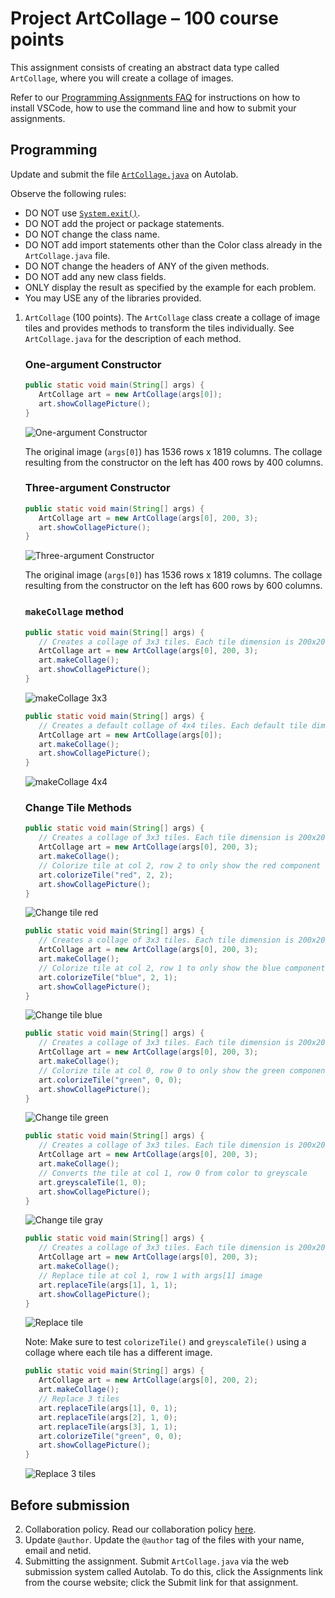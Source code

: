 # Project ArtCollage – 100 course points

This assignment consists of creating an abstract data type called `ArtCollage`, where you will create a collage of images.

Refer to our [Programming Assignments FAQ](https://introcs.cs.rutgers.edu/assignment-faq/) for instructions on how to install VSCode, how to use the command line and how to submit your assignments.

## Programming

Update and submit the file [`ArtCollage.java`](ArtCollage/src/ArtCollage.java) on Autolab.

Observe the following rules:

-  DO NOT use [`System.exit()`](<https://docs.oracle.com/en/java/javase/14/docs/api/java.base/java/lang/System.html#exit(int)>).
-  DO NOT add the project or package statements.
-  DO NOT change the class name.
-  DO NOT add import statements other than the Color class already in the `ArtCollage.java` file.
-  DO NOT change the headers of ANY of the given methods.
-  DO NOT add any new class fields.
-  ONLY display the result as specified by the example for each problem.
-  You may USE any of the libraries provided.

1. `ArtCollage` (100 points). The `ArtCollage` class create a collage of image tiles and provides methods to transform the tiles individually. See `ArtCollage.java` for the description of each method.

   ### One-argument Constructor

   ```java
   public static void main(String[] args) {
      ArtCollage art = new ArtCollage(args[0]);
      art.showCollagePicture();
   }
   ```

   ![One-argument Constructor](img/One-argument-constructor.png "One-argument Constructor")

   The original image (`args[0]`) has 1536 rows x 1819 columns. The collage resulting from the constructor on the left has 400 rows by 400 columns.

   ### Three-argument Constructor

   ```java
   public static void main(String[] args) {
      ArtCollage art = new ArtCollage(args[0], 200, 3);
      art.showCollagePicture();
   }
   ```

   ![Three-argument Constructor](img/Three-argument-constructor.png "Three-argument Constructor")

   The original image (`args[0]`) has 1536 rows x 1819 columns. The collage resulting from the constructor on the left has 600 rows by 600 columns.

   ### `makeCollage` method

   ```java
   public static void main(String[] args) {
      // Creates a collage of 3x3 tiles. Each tile dimension is 200x200 pixels.
      ArtCollage art = new ArtCollage(args[0], 200, 3);
      art.makeCollage();
      art.showCollagePicture();
   }
   ```

   ![makeCollage 3x3](img/makeCollage-3x3.png "makeCollage 3x3")

   ```java
   public static void main(String[] args) {
      // Creates a default collage of 4x4 tiles. Each default tile dimension is 100x100 pixels.
      ArtCollage art = new ArtCollage(args[0]);
      art.makeCollage();
      art.showCollagePicture();
   }
   ```

   ![makeCollage 4x4](img/makeCollage-4x4.png "makeCollage 4x4")

   ### Change Tile Methods

   ```java
   public static void main(String[] args) {
      // Creates a collage of 3x3 tiles. Each tile dimension is 200x200 pixels
      ArtCollage art = new ArtCollage(args[0], 200, 3);
      art.makeCollage();
      // Colorize tile at col 2, row 2 to only show the red component
      art.colorizeTile("red", 2, 2);
      art.showCollagePicture();
   }
   ```

   ![Change tile red](img/change-tile-red.png "Change tile red")

   ```java
   public static void main(String[] args) {
      // Creates a collage of 3x3 tiles. Each tile dimension is 200x200 pixels
      ArtCollage art = new ArtCollage(args[0], 200, 3);
      art.makeCollage();
      // Colorize tile at col 2, row 1 to only show the blue component
      art.colorizeTile("blue", 2, 1);
      art.showCollagePicture();
   }
   ```

   ![Change tile blue](img/change-tile-blue.png "Change tile blue")

   ```java
   public static void main(String[] args) {
      // Creates a collage of 3x3 tiles. Each tile dimension is 200x200 pixels
      ArtCollage art = new ArtCollage(args[0], 200, 3);
      art.makeCollage();
      // Colorize tile at col 0, row 0 to only show the green component
      art.colorizeTile("green", 0, 0);
      art.showCollagePicture();
   }
   ```

   ![Change tile green](img/change-tile-green.png "Change tile green")

   ```java
   public static void main(String[] args) {
      // Creates a collage of 3x3 tiles. Each tile dimension is 200x200 pixels
      ArtCollage art = new ArtCollage(args[0], 200, 3);
      art.makeCollage();
      // Converts the tile at col 1, row 0 from color to greyscale
      art.greyscaleTile(1, 0);
      art.showCollagePicture();
   }
   ```

   ![Change tile gray](img/change-tile-gray.png "Change tile gray")

   ```java
   public static void main(String[] args) {
      // Creates a collage of 3x3 tiles. Each tile dimension is 200x200 pixels
      ArtCollage art = new ArtCollage(args[0], 200, 3);
      art.makeCollage();
      // Replace tile at col 1, row 1 with args[1] image
      art.replaceTile(args[1], 1, 1);
      art.showCollagePicture();
   }
   ```

   ![Replace tile](img/replace-tile.png "Replace tile")

   Note: Make sure to test `colorizeTile()` and `greyscaleTile()` using a collage where each tile has a different image.

   ```java
   public static void main(String[] args) {
      ArtCollage art = new ArtCollage(args[0], 200, 2);
      art.makeCollage();
      // Replace 3 tiles
      art.replaceTile(args[1], 0, 1);
      art.replaceTile(args[2], 1, 0);
      art.replaceTile(args[3], 1, 1);
      art.colorizeTile("green", 0, 0);
      art.showCollagePicture();
   }
   ```

   ![Replace 3 tiles](img/replace-3-tiles.png "Replace 3 tiles")

## Before submission

2. Collaboration policy. Read our collaboration policy [here](https://introcs.cs.rutgers.edu/#academic-integrity).
3. Update `@author`. Update the `@author` tag of the files with your name, email and netid.
4. Submitting the assignment. Submit `ArtCollage.java` via the web submission system called Autolab. To do this, click the Assignments link from the course website; click the Submit link for that assignment.
